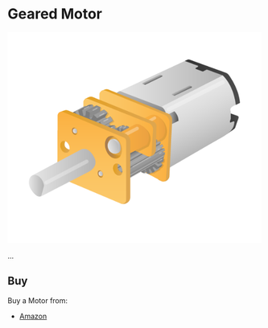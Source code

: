 # Geared Motor

![Geared Motor](motor.png)

...

## Buy

Buy a Motor from:

- [Amazon](http://www.amazon.co.uk/0-06A-80RPM-Electric-Reducing-Geared/dp/B00S4U6M5A/)
